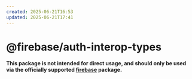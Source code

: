 ```yaml
---
created: 2025-06-21T16:53
updated: 2025-06-21T17:41
---
```

# @firebase/auth-interop-types

**This package is not intended for direct usage, and should only be used via the officially supported [firebase](https://www.npmjs.com/package/firebase) package.**
